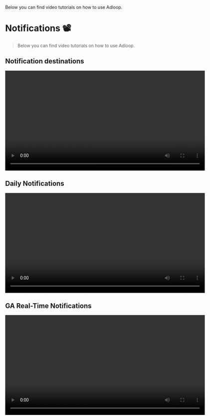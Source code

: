Below you can find video tutorials on how to use Adloop.

# Notifications 📽

> Below you can find video tutorials on how to use Adloop.

## Notification destinations
<video width="640" controls>
  <source src="https://www.youtube.com/watch?v=mljLl82j_lY&list=PLQ4YExrLQZJK_n0ICcYT5ijp1bY743qYP&index=12" type="video/mp4">
</video>

## Daily Notifications
<video width="640" controls>
  <source src="https://www.youtube.com/watch?v=TO-W7mwsRZQ&list=PLQ4YExrLQZJK_n0ICcYT5ijp1bY743qYP&index=13" type="video/mp4">
</video>

##  GA Real-Time Notifications
<video width="640" controls>
  <source src="https://www.youtube.com/watch?v=2-q3M1hBo9o&list=PLQ4YExrLQZJK_n0ICcYT5ijp1bY743qYP&index=14" type="video/mp4">
</video>
